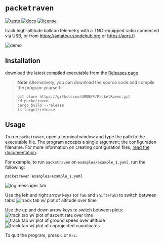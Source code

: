 # `packetraven`

[![tests](https://github.com/UMDBPP/PacketRaven/workflows/tests/badge.svg)](https://github.com/UMDBPP/PacketRaven/actions?query=workflow%3Atests)
[![docs](https://readthedocs.org/projects/packetraven/badge/?version=latest)](https://packetraven.readthedocs.io/en/latest/?badge=latest)
[![license](https://img.shields.io/github/license/umdbpp/packetraven)](https://opensource.org/licenses/MIT)

track high-altitude balloon telemetry with a TNC-equipped radio connected via USB, or from https://amateur.sondehub.org or https://aprs.fi

![demo](/docs/images/demo.png)

## Installation

download the latest compiled executable from the [Releases page](https://github.com/UMDBPP/PacketRaven/releases)

> **Note**
> Alternatively, you can download the source code and compile the program yourself:
> ```shell
> git clone https://github.com/UMDBPP/PacketRaven.git
> cd packetraven
> cargo build --release
> ls target/release
> ```

## Usage

To run ``packetraven``, open a terminal window and type the path to the executable file. 
The program accepts a single argument; the configuration filename.
For more information on creating configuration files, [read the documentation](https://packetraven.readthedocs.io).

For example, to run ``packetraven`` on ``examples/example_1.yaml``, run the following:
   
```shell
packetraven examples/example_1.yaml
```

![log messages tab](/docs/images/example1_log.png)

Use the left and right arrow keys (or `Tab` and `Shift+Tab`) to switch between tabs:
![track tab w/ plot of altitude over time](/docs/images/example1_altitude.png)

Use the up and down arrow keys to switch between plots:
![track tab w/ plot of ascent rate over time](/docs/images/example1_ascent_rate.png)
![track tab w/ plot of ground speed over altitude](/docs/images/example1_ground_speed.png)
![track tab w/ plot of unprojected coordinates](/docs/images/example1_coordinates.png)

To quit the program, press `q` or `Esc`.